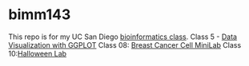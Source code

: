 # bimm143
This repo is for my UC San Diego [bioinformatics class](https://bioboot.github.io/bimm143_F24/).
Class 5 - [Data Visualization with GGPLOT](file:///Users/miafava/Desktop/BIMM%20143/class05/lab_5.pdf)
Class 08: [Breast Cancer Cell MiniLab](https://production-gradescope-uploads.s3-us-west-2.amazonaws.com/uploads/pdf_attachment/file/175257236/class-8.pdf?X-Amz-Algorithm=AWS4-HMAC-SHA256&X-Amz-Credential=ASIAV45MPIOW4GBD5L6O%2F20241203%2Fus-west-2%2Fs3%2Faws4_request&X-Amz-Date=20241203T194312Z&X-Amz-Expires=10800&X-Amz-Security-Token=IQoJb3JpZ2luX2VjEDIaCXVzLXdlc3QtMiJIMEYCIQCCZoGr%2B600zxbyDPFbeD77XsLpMMbHefVbM5XI439x2QIhAIbH1f1QkGbxJd3Nn2kW1QthO0wScAXrAhXuwpOVfJZEKsMFCNv%2F%2F%2F%2F%2F%2F%2F%2F%2F%2FwEQABoMNDA1Njk5MjQ5MDY5IgydGTm%2FmlXXDZoZLzEqlwUYYu3%2BtThRM%2BDQtaixL6nydsiI08lHx0KplxqAmt6fSe15EkedKZy8DzOojNGL2dCjhbgz0OfWiK3YSBsee74IGe7J23%2B%2FZ2%2FI1UClPKO7RETBcG5x4%2FHQQ7Y5ZgpUdGSeTE1SIPpx%2FGS3Jj5uO1FiRHH2suYq%2FjwMgW%2B5r2DDdnj1gDh78FllDXBzVvDBlXvr7lgM5jb%2Bc%2Blw0XErw603d2WYPxmkgUriBW8PAtt1%2FOnrtVYqcejVDtkNgtw3gLCVbfV07MErVHZXmRHYBh%2Bw4CjylZaUOjuwJOeOXaxx70VvXpWikAN3T4Bp3tQBo9S3acp0sac2fmKVkL7DfEBkMVtrBTyCYfCetQoC9rFABov6T%2BXZP2Eb2dVX%2BVja3yYpYKlVdo5I1lrAfYvYfZ247wQhjT%2BzMTjwlUH2cIYq9OnLU0NEDzVnIPsGsfanwWs3WDck33Tc2%2FkZBjdfPW%2FxhvsBQlDJbe3t%2Be%2B9wupREN53ewzYpQrXoHYY9bI9M8LoX8nfmRyV1lXuDtL2pDUWQgWN523lJizdJuiiPuA0YBvh7agtgfES3SUGmW%2BzRjSc5L2HxFPnKPnLsH%2F88tfhzlpsLUsluiBmKkwQf8ldOCHR4awtYOLqqvAV8dNLAZ0CIIUNzjRwUvIWfDaMt%2BVi10M1og1LA1dACTNqE5bqBxN4%2F67aNOkwB8v8oxrx9wmSGTeKTgwAnwE8Qh8vRTll6FGMhNygC1%2FdHAzBjNNxLOF5RPgmyVzFvqyDLrJyp9aohYPCl4429lxQcZaBdnQjSpxj5N62mxjsnOI8EHpq6WoYLeDDwUgknhRJSAhO%2F6HJee9wqQjSoHKizbrdCIRsu8ZDLDk%2BDuQp5JgIsZNYWm%2FQX2YizWEw24G9ugY6sAHHZ9CTCoHlDJhZtIqEZ1glCduAKbtIHMRnS6gj7Uz8jzOlwFXiR9Ze8zKZPMRV3Df9cGHva%2Bv3cLWt4FDH7JcrMT1Kkh0w4mDoENppMVUOJDMX4ebEqq%2FmA8QAHWoqDEVHyilr0Ura7g4cF62UJ4%2Fl87W%2FnqdYqzAzfaEB8DsbM7mA3bBPsPui5E7EufeiVIeb8iubmlYhB87057MDNAzTo4TsXfdHr1xWiQqaDOdd7g%3D%3D&X-Amz-SignedHeaders=host&X-Amz-Signature=fd53a44153b2460962acb44628712d1297a269f2deda1808c2f6eea956cfbb83)
Class 10:[Halloween Lab](https://production-gradescope-uploads.s3-us-west-2.amazonaws.com/uploads/pdf_attachment/file/175695476/halloween_candy_lab.pdf?X-Amz-Algorithm=AWS4-HMAC-SHA256&X-Amz-Credential=ASIAV45MPIOWZOWEKKA7%2F20241203%2Fus-west-2%2Fs3%2Faws4_request&X-Amz-Date=20241203T194349Z&X-Amz-Expires=10800&X-Amz-Security-Token=IQoJb3JpZ2luX2VjEDQaCXVzLXdlc3QtMiJGMEQCIG8DN%2FRXCXx%2Bcn1Y6l5KiS%2BGa2e7OFriW65irrdVJMGfAiARiispm5WMRqaUIA3IaTJNXaRgBkuLRANw1WNWaYoJoyrDBQjd%2F%2F%2F%2F%2F%2F%2F%2F%2F%2F8BEAAaDDQwNTY5OTI0OTA2OSIMlPLC1Y8I9iOKlDOVKpcFgpXNvWdtld%2BitXBxKncCRQWmJVGI1XTYU9uJRrBv7lIcvPPRI6Gw9VaXVHUyCivDVevCtFwRc%2BrZeCL2PRz%2B7i%2BjsN6SVLaXKiklfresf%2FULxxRWMoyrWMw%2FPrMuOHNaRnEhhZXAQYg%2FfPscEew2W9JH3RV4FyEH0Zz2q9oRQGsWA%2FRLjMU%2B4ElaiLJUkeP9H6nhSdsB6eT%2BvwWkU7Rt6iqe89jkjoyKBUOI8dIFd9El9NEhB28uLh39AyzRZBt%2Bdjimf%2BHoRhHRKr7Fzvz4x%2BHtZ6uxpufNzVsq28O33ZyDLzntRLWrcZnilLYll%2FslOb0mpV2RwMuXoxRVcaP7fGj1mC%2BEHIFm9SLY5q27hOWf3FoIT9d4kfOW3q0T5RKFbnqt3WKM3S3Y%2FzlP5udKuo6jnk%2FVls5bgXeUw9YiZxvA28nLjiwtubETyL26BEUFC0Co57WQEbZTQTgSSCxs3h7PeuWCBuS8qy2uyTv5UNiQ%2FCFn4zxJJPRlGQbTorS22cZ7lqQaz0vSUhcDsfiTZPSMpLB5SlDg3XTWgH5jzTSj6PMfQzXyquWzVVdJLDYn%2BU%2F4JFGOXUxOdgx6bBlZBEOQvdApY%2FpEtUZiD8LwPcwDA3WZ7srSqEWw7SCHXhVV9JAfufqR5YwSWWJ15hZB842KMCYKtweTR6p%2FnbbjhgpntwuZeSElboJCSp8MjKV83EXfuUuBD0mf43tKz1wEHoVpVwzNPgTZQitxrdXBERn9%2Fq5ZnwMMtLlv99PYrLuTlaoBA%2B5RKszWZsLDW2cMq3s6LxV1DWRGzchOQae0smKPTPSkjQM4XKj7%2Bw9ETg1g%2FFEK6xgL3WgxbZScP5NMzlSednn7pSigtnRqODnEgCWCXzSO6XtKMOC1vboGOrIBOLEEKsSkXIDBqLrnqdPyri13LVNIGta2R3TLMXfX2lkyDOOnE0dto9Q5igdLmafYsgWNFaTn1A%2Fm%2FujxqitC8jb6O9Xz%2BUBiSuy5yEM9IT7RIb%2Bkiz2tdz1XYfs0UJzphf%2Fh%2F6tLjozxNyfsYSQqIXLIksnP%2FKEPWf9lYjr6A2SHFp9yGMxGzL5orBAns%2Bs73zJm4ykcuzaZNzByLg58I4Ac%2BrGRHHQ021yL%2B6l2tH%2B6uw%3D%3D&X-Amz-SignedHeaders=host&X-Amz-Signature=a6624d353f97e7de5908776d4f73cfd5cfe71da46ff4fd6d555277a1bf96c2e6)